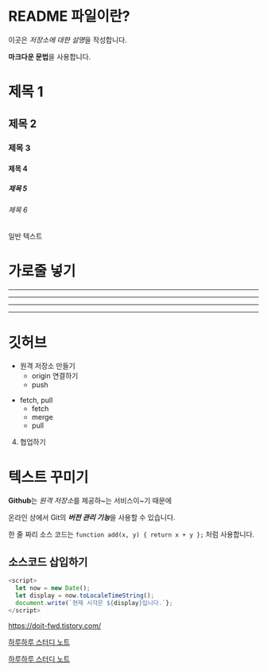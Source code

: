 # README 파일이란?

이곳은 *저장소에 대한 설명*을 작성합니다.

**마크다운 문법**을 사용합니다.

# 제목 1
## 제목 2
### 제목 3
#### 제목 4
##### 제목 5
###### 제목 6

일반 텍스트

# 가로줄 넣기
---
- - - -
***
* * *

# 깃허브

+ 원격 저장소 만들기
  - origin 연결하기
  * push
* fetch, pull
  * fetch
  * merge
  * pull

4. 협업하기

# 텍스트 꾸미기
**Github**는 *원격 저장소*를 제공하~는 서비스이~기 때문에

온라인 상에서 Git의 ***버전 관리 기능***을 사용할 수 있습니다.

한 줄 짜리 소스 코드는 `function add(x, y) { return x + y };` 처럼 사용합니다.

## 소스코드 삽입하기

```Javascript
<script>
  let now = new Date();
  let display = now.toLocaleTimeString();
  document.write(`현재 시각은 ${display}입니다.`};
</script>
```

<https://doit-fwd.tistory.com/>

[하루하루 스터디 노트](https://doit-fwd.tistory.com/)

[하루하루 스터디 노트](https://doit-fwd.tistory.com/, "프런트엔드 개발 팁")
